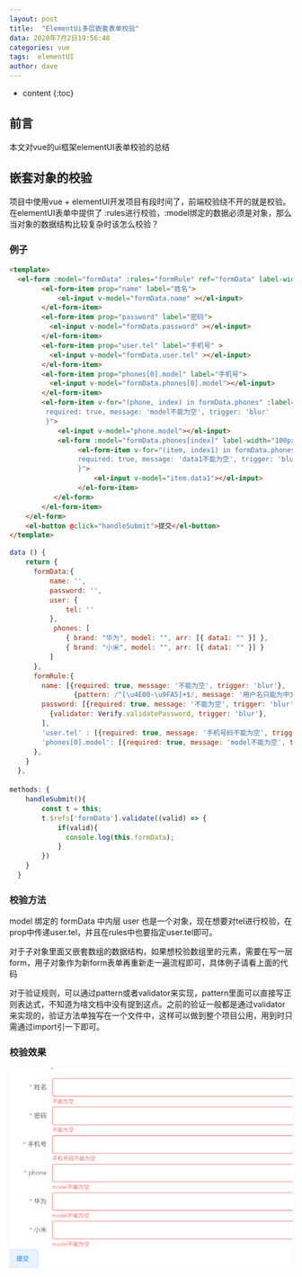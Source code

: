 ```yaml
---
layout: post
title:  "ElementUi多层嵌套表单校验"
data: 2020年7月2日19:56:48
categories: vue
tags:  elementUI
author: dave
---
```


* content
{:toc}
## 前言
本文对vue的ui框架elementUI表单校验的总结




## 嵌套对象的校验
项目中使用vue + elementUI开发项目有段时间了，前端校验绕不开的就是校验。在elementUI表单中提供了 :rules进行校验，:model绑定的数据必须是对象，那么当对象的数据结构比较复杂时该怎么校验？

### 例子
```html
<template>
  <el-form :model="formData" :rules="formRule" ref="formData" label-width="100px">
        <el-form-item prop="name" label="姓名">
            <el-input v-model="formData.name" ></el-input>
        </el-form-item>
        <el-form-item prop="password" label="密码">
          <el-input v-model="formData.password" ></el-input>
        </el-form-item>
        <el-form-item prop="user.tel" label="手机号" >
          <el-input v-model="formData.user.tel" ></el-input>
        </el-form-item>
        <el-form-item prop="phones[0].model" label="手机号">
          <el-input v-model="formData.phones[0].model"></el-input>
        </el-form-item>
        <el-form-item v-for="(phone, index) in formData.phones" :label="phone.brand" :key="phone.brand" :prop="'phones.' + index + '.model'" :rules="{
         required: true, message: 'model不能为空', trigger: 'blur'
         }">
            <el-input v-model="phone.model"></el-input>
            <el-form :model="formData.phones[index]" label-width="100px">
                 <el-form-item v-for="(item, index1) in formData.phones[index].arr" :key="index1" :prop="'arr.' + index1 +  '.data1'" label="data1" :rules="{
                 required: true, message: 'data1不能为空', trigger: 'blur'
                 }">
                     <el-input v-model="item.data1"></el-input>
                 </el-form-item>
           </el-form>
        </el-form-item>
    </el-form>
    <el-button @click="handleSubmit">提交</el-button>    
</template>
```
```javascript
data () {
    return {
      formData:{
          name: '',
          password: '',
          user: {
              tel: ''
          },
           phones: [
              { brand: "华为", model: "", arr: [{ data1: "" }] },
              { brand: "小米", model: "", arr: [{ data1: "" }] }
          ] 
      },
      formRule:{
        name: [{required: true, message: '不能为空', trigger: 'blur'},
                {pattern: /^[\u4E00-\u9FA5]+$/, message: '用户名只能为中文', trigger: 'blur'}],
        password: [{required: true, message: '不能为空', trigger: 'blur'},
          {validator: Verify.validatePassword, trigger: 'blur'},
        ],
        'user.tel' : [{required: true, message: '手机号码不能为空', trigger: 'blur'}],
        'phones[0].model': [{required: true, message: 'model不能为空', trigger: 'blur'}],
      },
    }
  },

methods: {
    handleSubmit(){
        const t = this;
        t.$refs['formData'].validate((valid) => {
            if(valid){
              console.log(this.formData);
            }
        })
    }
  }
```
### 校验方法
model 绑定的 formData 中内层 user 也是一个对象，现在想要对tel进行校验，在prop中传递user.tel，并且在rules中也要指定user.tel即可。

对于子对象里面又嵌套数组的数据结构，如果想校验数组里的元素，需要在写一层form，用子对象作为新form表单再重新走一遍流程即可，具体例子请看上面的代码

对于验证规则，可以通过pattern或者validator来实现，pattern里面可以直接写正则表达式，不知道为啥文档中没有提到这点。之前的验证一般都是通过validator来实现的，验证方法单独写在一个文件中，这样可以做到整个项目公用，用到时只需通过import引一下即可。

### 校验效果
![rules](https://github.com/dave0824/dave0824.github.io/blob/master/asset/vue/rules.png?raw=true)